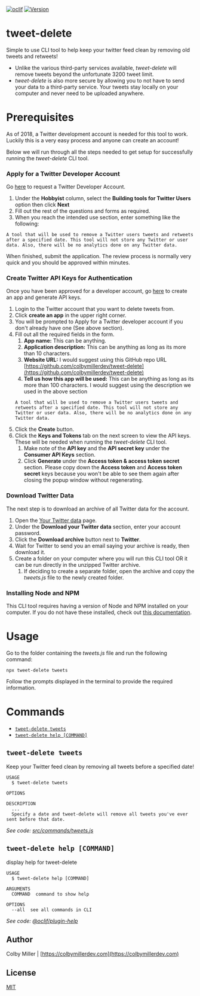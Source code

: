 [![oclif](https://img.shields.io/badge/cli-oclif-brightgreen.svg)](https://oclif.io)
[![Version](https://img.shields.io/npm/v/tweet-delete.svg)](https://npmjs.org/package/tweet-delete)

# tweet-delete

Simple to use CLI tool to help keep your twitter feed clean by removing old tweets and retweets!

- Unlike the various third-party services available, _tweet-delete_ will remove tweets beyond the unfortunate 3200 tweet limit.
- _tweet-delete_ is also more secure by allowing you to not have to send your data to a third-party service. Your tweets stay locally on your computer and never need to be uploaded anywhere.

# Prerequisites

As of 2018, a Twitter development account is needed for this tool to work. Luckily this is a very easy process and anyone can create an account!

Below we will run through all the steps needed to get setup for successfully running the _tweet-delete_ CLI tool.

### Apply for a Twitter Developer Account

Go [here](https://developer.twitter.com/en/apply) to request a Twitter Developer Account.

1. Under the **Hobbyist** column, select the **Building tools for Twitter Users** option then click **Next**
2. Fill out the rest of the questions and forms as required.
3. When you reach the intended use section, enter something like the following:

```
A tool that will be used to remove a Twitter users tweets and retweets after a specified date. This tool will not store any Twitter or user data. Also, there will be no analytics done on any Twitter data.
```

When finished, submit the application. The review process is normally very quick and you should be approved within minutes.

### Create Twitter API Keys for Authentication

Once you have been approved for a developer account, go [here](https://apps.twitter.com/app/new) to create an app and generate API keys.

1. Login to the Twitter account that you want to delete tweets from.
2. Click **create an app** in the upper right corner.
3. You will be prompted to Apply for a Twitter developer account if you don't already have one (See above section).
4. Fill out all the required fields in the form.
   1. **App name:** This can be anything.
   2. **Application description:** This can be anything as long as its more than 10 characters.
   3. **Website URL:** I would suggest using this GitHub repo URL [https://github.com/colbymillerdev/tweet-delete](https://github.com/colbymillerdev/tweet-delete)
   4. **Tell us how this app will be used:** This can be anything as long as its more than 100 characters. I would suggest using the description we used in the above section
   ```
   A tool that will be used to remove a Twitter users tweets and retweets after a specified date. This tool will not store any Twitter or user data. Also, there will be no analytics done on any Twitter data.
   ```
5. Click the **Create** button.
6. Click the **Keys and Tokens** tab on the next screen to view the API keys. These will be needed when running the _tweet-delete_ CLI tool.
   1. Make note of the **API key** and the **API secret key** under the **Consumer API Keys** section.
   2. Click **Generate** under the **Access token & access token secret** section. Please copy down the **Access token** and **Access token secret** keys because you won't be able to see them again after closing the popup window without regenerating.

### Download Twitter Data

The next step is to download an archive of all Twitter data for the account.

1. Open the [Your Twitter data](https://twitter.com/settings/your_twitter_data) page.
2. Under the **Download your Twitter data** section, enter your account password.
3. Click the **Download archive** button next to **Twitter**.
4. Wait for Twitter to send you an email saying your archive is ready, then download it.
5. Create a folder on your computer where you will run this CLI tool OR it can be run directly in the unzipped Twitter archive.
   1. If deciding to create a separate folder, open the archive and copy the _tweets.js_ file to the newly created folder.

### Installing Node and NPM

This CLI tool requires having a version of Node and NPM installed on your computer. If you do not have these installed, check out [this documentation](https://www.npmjs.com/get-npm).

# Usage

Go to the folder containing the _tweets.js_ file and run the following command:

```
npx tweet-delete tweets
```

Follow the prompts displayed in the terminal to provide the required information.

# Commands

- [`tweet-delete tweets`](#tweet-delete-tweets)
- [`tweet-delete help [COMMAND]`](#tweet-delete-help-command)

## `tweet-delete tweets`

Keep your Twitter feed clean by removing all tweets before a specified date!

```
USAGE
  $ tweet-delete tweets

OPTIONS

DESCRIPTION
  ...
  Specify a date and tweet-delete will remove all tweets you've ever sent before that date.
```

_See code: [src/commands/tweets.js](https://github.com/colbymillerdev/tweet-delete/blob/v0.0.1/src/commands/tweets.js)_

## `tweet-delete help [COMMAND]`

display help for tweet-delete

```
USAGE
  $ tweet-delete help [COMMAND]

ARGUMENTS
  COMMAND  command to show help

OPTIONS
  --all  see all commands in CLI
```

_See code: [@oclif/plugin-help](https://github.com/oclif/plugin-help/blob/v2.2.3/src/commands/help.ts)_

## Author

Colby Miller | [https://colbymillerdev.com](https://colbymillerdev.com)

## License

[MIT](./LICENSE)
